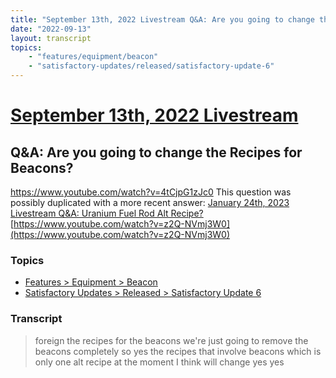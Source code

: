 ```yaml
---
title: "September 13th, 2022 Livestream Q&A: Are you going to change the Recipes for Beacons?"
date: "2022-09-13"
layout: transcript
topics:
    - "features/equipment/beacon"
    - "satisfactory-updates/released/satisfactory-update-6"
---
```

# [September 13th, 2022 Livestream](../2022-09-13.md)
## Q&A: Are you going to change the Recipes for Beacons?
https://www.youtube.com/watch?v=4tCjpG1zJc0
This question was possibly duplicated with a more recent answer: [January 24th, 2023 Livestream Q&A: Uranium Fuel Rod Alt Recipe?](./yt-z2Q-NVmj3W0.md) [https://www.youtube.com/watch?v=z2Q-NVmj3W0](https://www.youtube.com/watch?v=z2Q-NVmj3W0)


### Topics
* [Features > Equipment > Beacon](../topics/features/equipment/beacon.md)
* [Satisfactory Updates > Released > Satisfactory Update 6](../topics/satisfactory-updates/released/satisfactory-update-6.md)

### Transcript

> foreign the recipes for the beacons we're just going to remove the beacons completely so yes the recipes that involve beacons which is only one alt recipe at the moment I think will change yes yes
